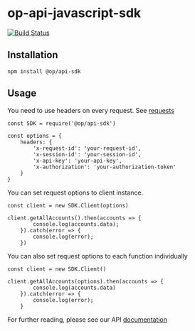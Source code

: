 # op-api-javascript-sdk

[![Build Status](https://travis-ci.org/op-developer/op-api-javascript-sdk.svg?branch=master)](https://travis-ci.org/op-developer/op-api-javascript-sdk)

## Installation

    npm install @op/api-sdk

## Usage

You need to use headers on every request. See [requests](https://op-developer.fi/docs/#user-content-requests)

    const SDK = require('@op/api-sdk')

    const options = {
        headers: {
            'x-request-id': 'your-request-id',
            'x-session-id': 'your-session-id',
            'x-api-key': 'your-api-key',
            'x-authorization': 'your-authorization-token'
        }
    }

You can set request options to client instance.

    const client = new SDK.Client(options)

    client.getAllAccounts().then(accounts => {
            console.log(accounts.data);
        }).catch(error => {
            console.log(error);
        })

You can also set request options to each function individually

    const client = new SDK.Client()

    client.getAllAccounts(options).then(accounts => {
            console.log(accounts.data)
        }).catch(error => {
            console.log(error);
        }

For further reading, please see our API [documentation](https://op-developer.fi/docs/)
